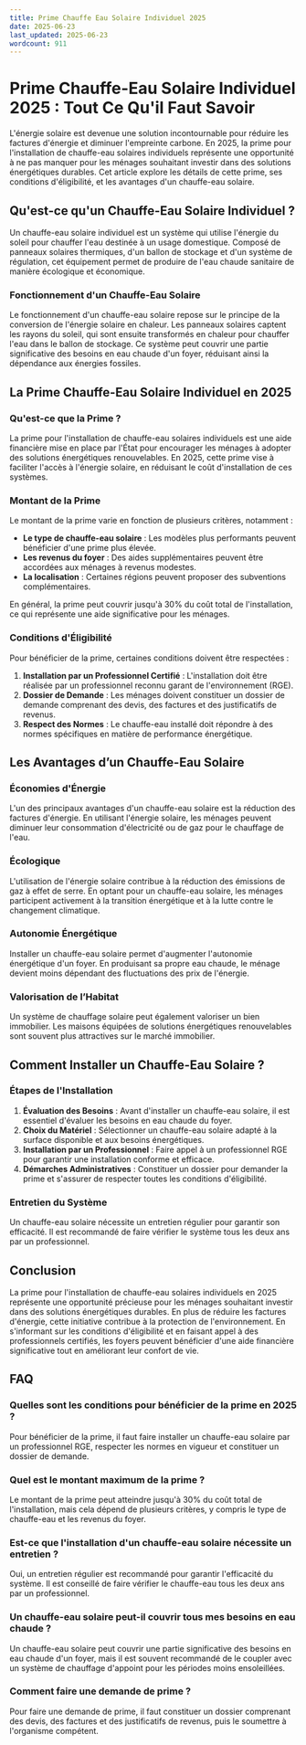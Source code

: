 ```yaml
---
title: Prime Chauffe Eau Solaire Individuel 2025
date: 2025-06-23
last_updated: 2025-06-23
wordcount: 911
---
```


# Prime Chauffe-Eau Solaire Individuel 2025 : Tout Ce Qu'il Faut Savoir

L'énergie solaire est devenue une solution incontournable pour réduire les factures d'énergie et diminuer l'empreinte carbone. En 2025, la prime pour l'installation de chauffe-eau solaires individuels représente une opportunité à ne pas manquer pour les ménages souhaitant investir dans des solutions énergétiques durables. Cet article explore les détails de cette prime, ses conditions d'éligibilité, et les avantages d'un chauffe-eau solaire.

## Qu'est-ce qu'un Chauffe-Eau Solaire Individuel ?

Un chauffe-eau solaire individuel est un système qui utilise l'énergie du soleil pour chauffer l'eau destinée à un usage domestique. Composé de panneaux solaires thermiques, d'un ballon de stockage et d'un système de régulation, cet équipement permet de produire de l'eau chaude sanitaire de manière écologique et économique.

### Fonctionnement d'un Chauffe-Eau Solaire

Le fonctionnement d'un chauffe-eau solaire repose sur le principe de la conversion de l'énergie solaire en chaleur. Les panneaux solaires captent les rayons du soleil, qui sont ensuite transformés en chaleur pour chauffer l'eau dans le ballon de stockage. Ce système peut couvrir une partie significative des besoins en eau chaude d'un foyer, réduisant ainsi la dépendance aux énergies fossiles.

## La Prime Chauffe-Eau Solaire Individuel en 2025

### Qu'est-ce que la Prime ?

La prime pour l'installation de chauffe-eau solaires individuels est une aide financière mise en place par l'État pour encourager les ménages à adopter des solutions énergétiques renouvelables. En 2025, cette prime vise à faciliter l'accès à l'énergie solaire, en réduisant le coût d'installation de ces systèmes.

### Montant de la Prime

Le montant de la prime varie en fonction de plusieurs critères, notamment :

- **Le type de chauffe-eau solaire** : Les modèles plus performants peuvent bénéficier d'une prime plus élevée.
- **Les revenus du foyer** : Des aides supplémentaires peuvent être accordées aux ménages à revenus modestes.
- **La localisation** : Certaines régions peuvent proposer des subventions complémentaires.

En général, la prime peut couvrir jusqu'à 30% du coût total de l'installation, ce qui représente une aide significative pour les ménages.

### Conditions d'Éligibilité

Pour bénéficier de la prime, certaines conditions doivent être respectées :

1. **Installation par un Professionnel Certifié** : L'installation doit être réalisée par un professionnel reconnu garant de l'environnement (RGE).
2. **Dossier de Demande** : Les ménages doivent constituer un dossier de demande comprenant des devis, des factures et des justificatifs de revenus.
3. **Respect des Normes** : Le chauffe-eau installé doit répondre à des normes spécifiques en matière de performance énergétique.

## Les Avantages d’un Chauffe-Eau Solaire

### Économies d'Énergie

L'un des principaux avantages d'un chauffe-eau solaire est la réduction des factures d'énergie. En utilisant l'énergie solaire, les ménages peuvent diminuer leur consommation d'électricité ou de gaz pour le chauffage de l'eau.

### Écologique

L'utilisation de l'énergie solaire contribue à la réduction des émissions de gaz à effet de serre. En optant pour un chauffe-eau solaire, les ménages participent activement à la transition énergétique et à la lutte contre le changement climatique.

### Autonomie Énergétique

Installer un chauffe-eau solaire permet d'augmenter l'autonomie énergétique d'un foyer. En produisant sa propre eau chaude, le ménage devient moins dépendant des fluctuations des prix de l'énergie.

### Valorisation de l’Habitat

Un système de chauffage solaire peut également valoriser un bien immobilier. Les maisons équipées de solutions énergétiques renouvelables sont souvent plus attractives sur le marché immobilier.

## Comment Installer un Chauffe-Eau Solaire ?

### Étapes de l'Installation

1. **Évaluation des Besoins** : Avant d'installer un chauffe-eau solaire, il est essentiel d'évaluer les besoins en eau chaude du foyer.
2. **Choix du Matériel** : Sélectionner un chauffe-eau solaire adapté à la surface disponible et aux besoins énergétiques.
3. **Installation par un Professionnel** : Faire appel à un professionnel RGE pour garantir une installation conforme et efficace.
4. **Démarches Administratives** : Constituer un dossier pour demander la prime et s'assurer de respecter toutes les conditions d'éligibilité.

### Entretien du Système

Un chauffe-eau solaire nécessite un entretien régulier pour garantir son efficacité. Il est recommandé de faire vérifier le système tous les deux ans par un professionnel.

## Conclusion

La prime pour l'installation de chauffe-eau solaires individuels en 2025 représente une opportunité précieuse pour les ménages souhaitant investir dans des solutions énergétiques durables. En plus de réduire les factures d'énergie, cette initiative contribue à la protection de l'environnement. En s'informant sur les conditions d'éligibilité et en faisant appel à des professionnels certifiés, les foyers peuvent bénéficier d'une aide financière significative tout en améliorant leur confort de vie.

## FAQ

### Quelles sont les conditions pour bénéficier de la prime en 2025 ?

Pour bénéficier de la prime, il faut faire installer un chauffe-eau solaire par un professionnel RGE, respecter les normes en vigueur et constituer un dossier de demande.

### Quel est le montant maximum de la prime ?

Le montant de la prime peut atteindre jusqu'à 30% du coût total de l'installation, mais cela dépend de plusieurs critères, y compris le type de chauffe-eau et les revenus du foyer.

### Est-ce que l'installation d'un chauffe-eau solaire nécessite un entretien ?

Oui, un entretien régulier est recommandé pour garantir l'efficacité du système. Il est conseillé de faire vérifier le chauffe-eau tous les deux ans par un professionnel.

### Un chauffe-eau solaire peut-il couvrir tous mes besoins en eau chaude ?

Un chauffe-eau solaire peut couvrir une partie significative des besoins en eau chaude d'un foyer, mais il est souvent recommandé de le coupler avec un système de chauffage d'appoint pour les périodes moins ensoleillées.

### Comment faire une demande de prime ?

Pour faire une demande de prime, il faut constituer un dossier comprenant des devis, des factures et des justificatifs de revenus, puis le soumettre à l'organisme compétent.